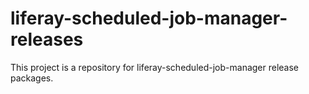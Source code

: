 # liferay-scheduled-job-manager-releases

This project is a repository for liferay-scheduled-job-manager release packages.
